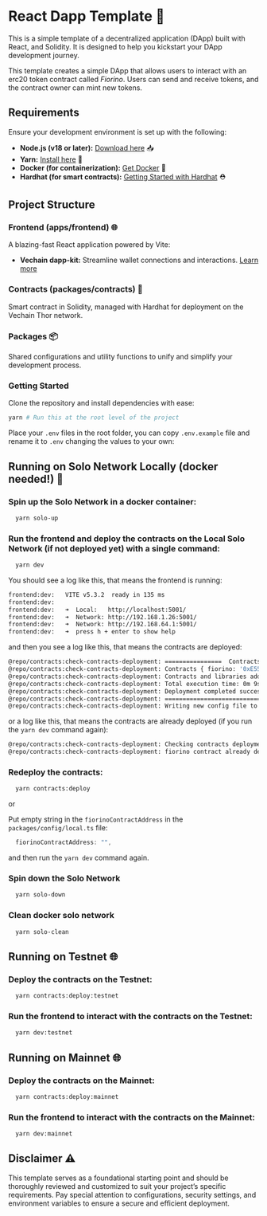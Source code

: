 # React Dapp Template 🚀

This is a simple template of a decentralized application (DApp) built with React, and Solidity. It is designed to help you kickstart your DApp development journey.

This template creates a simple DApp that allows users to interact with an erc20 token contract called *Fiorino*. Users can send and receive tokens, and the contract owner can mint new tokens.

## Requirements

Ensure your development environment is set up with the following:

- **Node.js (v18 or later):** [Download here](https://nodejs.org/en/download/package-manager) 📥
- **Yarn:** [Install here](https://classic.yarnpkg.com/lang/en/docs/install/#mac-stable) 🧶
- **Docker (for containerization):** [Get Docker](https://docs.docker.com/get-docker/) 🐳
- **Hardhat (for smart contracts):** [Getting Started with Hardhat](https://hardhat.org/hardhat-runner/docs/getting-started) ⛑️

## Project Structure

### Frontend (apps/frontend) 🌐

A blazing-fast React application powered by Vite:

- **Vechain dapp-kit:** Streamline wallet connections and interactions. [Learn more](https://docs.vechain.org/developer-resources/sdks-and-providers/dapp-kit)

### Contracts (packages/contracts) 📜

Smart contract in Solidity, managed with Hardhat for deployment on the Vechain Thor network.

### Packages 📦

Shared configurations and utility functions to unify and simplify your development process.

### Getting Started

Clone the repository and install dependencies with ease:

```bash
yarn # Run this at the root level of the project
```

Place your `.env` files in the root folder, you can copy `.env.example` file and rename it to `.env` changing the values to your own:

## Running on Solo Network Locally (docker needed!) 🔧

### Spin up the Solo Network in a docker container:

```bash
  yarn solo-up
```

### Run the frontend and deploy the contracts on the Local Solo Network (if not deployed yet) with a single command:

```bash
  yarn dev
```

You should see a log like this, that means the frontend is running:

```bash
frontend:dev:   VITE v5.3.2  ready in 135 ms
frontend:dev: 
frontend:dev:   ➜  Local:   http://localhost:5001/
frontend:dev:   ➜  Network: http://192.168.1.26:5001/
frontend:dev:   ➜  Network: http://192.168.64.1:5001/
frontend:dev:   ➜  press h + enter to show help
```

and then you see a log like this, that means the contracts are deployed:

```bash
@repo/contracts:check-contracts-deployment: ================  Contracts deployed in 0m 9s 
@repo/contracts:check-contracts-deployment: Contracts { fiorino: '0xE55842798426F155Ad7Ff6E9C93378690d1FF46a' }
@repo/contracts:check-contracts-deployment: Contracts and libraries addresses saved to /path/apps/react-dapp-template/packages/contracts/deploy_output
@repo/contracts:check-contracts-deployment: Total execution time: 0m 9s
@repo/contracts:check-contracts-deployment: Deployment completed successfully!
@repo/contracts:check-contracts-deployment: ================================================================================
@repo/contracts:check-contracts-deployment: Writing new config file to /path/apps/react-dapp-template/packages/config/local.ts
```

or a log like this, that means the contracts are already deployed (if you run the `yarn dev` command again):

```bash
@repo/contracts:check-contracts-deployment: Checking contracts deployment on vechain_solo (http://localhost:8669)...
@repo/contracts:check-contracts-deployment: fiorino contract already deployed
```

### Redeploy the contracts:

```bash
  yarn contracts:deploy
```

or 

Put empty string in the `fiorinoContractAddress` in the `packages/config/local.ts` file:

```typescript
  fiorinoContractAddress: "",
```

and then run the `yarn dev` command again.

### Spin down the Solo Network

```bash
  yarn solo-down
```

### Clean docker solo network

```bash
  yarn solo-clean
```

## Running on Testnet  🌐

### Deploy the contracts on the Testnet:

```bash
  yarn contracts:deploy:testnet
```

### Run the frontend to interact with the contracts on the Testnet:

```bash
  yarn dev:testnet
```

## Running on Mainnet 🌐

### Deploy the contracts on the Mainnet:

```bash
  yarn contracts:deploy:mainnet
```

### Run the frontend to interact with the contracts on the Mainnet:

```bash
  yarn dev:mainnet
```


## Disclaimer ⚠️

This template serves as a foundational starting point and should be thoroughly reviewed and customized to suit your project’s specific requirements. Pay special attention to configurations, security settings, and environment variables to ensure a secure and efficient deployment.
